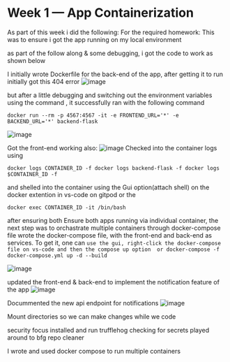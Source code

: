 # Week 1 — App Containerization
As part of this week i did the following:
For the required homework:
This was to ensure i got the app running on my local environment

as part of the follow along & some debugging, i got the code to work as shown below

I initially wrote Dockerfile for the back-end of the app, after getting it to run initially got this 404 error
![image](https://user-images.githubusercontent.com/54115472/221356901-30325d2e-475e-45fb-b7db-caddc80c513f.png)

but after a little debugging and switching out the environment variables using the command , it successfully ran with the following command


```docker run --rm -p 4567:4567 -it -e FRONTEND_URL='*' -e BACKEND_URL='*' backend-flask```

![image](https://user-images.githubusercontent.com/54115472/221357035-2500be7d-005a-430d-8aab-045380bd4125.png)

Got the front-end working also:
![image](https://user-images.githubusercontent.com/54115472/221358266-7d524438-3e60-4899-9e82-8c78bf3e7295.png)
Checked into the container logs using 

```docker logs CONTAINER_ID -f docker logs backend-flask -f docker logs $CONTAINER_ID -f```

and shelled into the container using the Gui option(attach shell) on the docker extention in vs-code on gitpod or the

```docker exec CONTAINER_ID -it /bin/bash```

after ensuring both Ensure both apps running via individual container, the next step was to orchastrate multiple containers through docker-compose file
wrote the docker-compose file, with the front-end and back-end as services.
To get it, one can 
```use the gui, right-click the docker-compose file on vs-code and then the compose up option  or docker-compose -f docker-compose.yml up -d --build ```

![image](https://user-images.githubusercontent.com/54115472/221358830-369713d8-1234-49be-a3c8-e77c320fe55e.png)

updated the front-end & back-end to implement the notification feature of the app
![image](https://user-images.githubusercontent.com/54115472/221365810-a68cf8c1-6c94-41bc-af8b-db8bc2275466.png)


Docummented the new api endpoint for notifications
![image](https://user-images.githubusercontent.com/54115472/221366736-499bd7f2-090a-4ef7-b863-cfd2dc9f5ce6.png)


Mount directories so we can make changes while we code

security focus
installed and run trufflehog checking for secrets
played around to bfg repo cleaner

I wrote and used docker compose to run multiple containers
